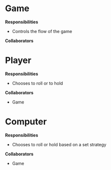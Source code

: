 # Game

**Responsibilities**

- Controls the flow of the game

**Collaborators**


# Player

**Responsibilities**

- Chooses to roll or to hold

**Collaborators**
- Game


# Computer

**Responsibilities**

- Chooses to roll or hold based on a set strategy

**Collaborators**
- Game